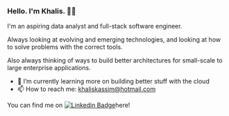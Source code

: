 ### Hello. I'm Khalis. 🙋‍♂️

I'm an aspiring data analyst and full-stack software engineer.

Always looking at evolving and emerging technologies, and looking at how to solve problems with the correct tools.

Also always thinking of ways to build better architectures for small-scale to large enterprise applications.

- 🌱 I’m currently learning more on building better stuff with the cloud
- 📫 How to reach me: khaliskassim@hotmail.com

You can find me on [![Linkedin Badge](https://img.shields.io/badge/-LinkedIn-0e76a8?style=flat-square&logo=Linkedin&logoColor=white)](https://www.linkedin.com/in/khaliskassim/)here!
<!--
**kkhalis/kkhalis** is a ✨ _special_ ✨ repository because its `README.md` (this file) appears on your GitHub profile.

Here are some ideas to get you started:

- 🔭 I’m currently working on ...
- 🌱 I’m currently learning ...
- 👯 I’m looking to collaborate on ...
- 🤔 I’m looking for help with ...
- 💬 Ask me about ...
- 📫 How to reach me: ...
- 😄 Pronouns: ...
- ⚡ Fun fact: ...
-->
